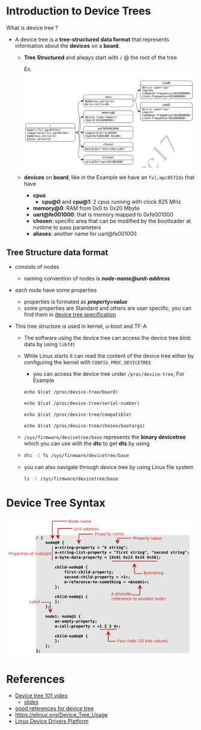 # Introduction to Device Trees

What is device tree ? 

- A device tree is a **tree-structured** **data format** that represents information about the **devices** on a **board**.

  - **Tree Structured** and always start with `/` @ the root of the tree

    Ex. ![image-20230302082453531](./assets/image-20230302082453531.png)

  - **devices** on **board**, like in the Example we have an `fsl,mpc8572ds` that have

    - **cpus**
      - **cpu@0** and **cpu@1**: 2 cpus running with clock 825 MHz
    - **memory@0**: RAM from 0x0 to 0x20 Mbyte 
    - **uart@fe001000**: that is memory mapped to 0xfe001000
    - **chosen**: specific area that can be modified by the bootloader at runtime to pass parameters
    - **aliases**: another name for uart@fe001000

## Tree Structure data format

- consists of nodes

  - naming convention of nodes is ***node-name@unit-address***

- each node have some properties

  - properties is formated as  ***property=value***
  - some properties are Standard and others are user specific, you can find them in [device tree specification](https://github.com/devicetree-org/devicetree-specification/releases/tag/v0.3)

- This tree structure is used in kernel, u-boot and TF-A

  - The software using the device tree can access the device tree blob data by using `libfdt`

  - While Linux starts it can read the content of the device tree either by configuring the kernel with `CONFIG_PROC_DEVICETREE` 

    - you can access the device tree under `/proc/device-tree`, For Example

    ```
    echo $(cat /proc/device-tree/board)
    ```

    ```
    echo $(cat /proc/device-tree/serial-number)
    ```

    ```
    echo $(cat /proc/device-tree/compatible)
    ```

    ```
    echo $(cat /proc/device-tree/chosen/bootargs)
    ```

  -  `/sys/firmware/devicetree/base`  represents the **binary devicetree** which you can use with the **dtc** to get **dts** by using

    - ```sh
      dtc -I fs /sys/firmware/devicetree/base
      ```

    - you can also navigate through device tree by using Linux file system

      ```sh
      ls -l /sys/firmware/devicetree/base
      ```

# Device Tree Syntax

![image-20230302091618478](./assets/image-20230302091618478.png)





# References

- [Device tree 101 video](https://www.youtube.com/watch?v=a9CZ1Uk3OYQ&t=1989s)
  - [slides](https://bootlin.com/pub/conferences/2021/webinar/petazzoni-device-tree-101/petazzoni-device-tree-101.pdf)
- [good references for device tree](https://elinux.org/Device_Tree_Reference)
- https://elinux.org/Device_Tree_Usage
- [Linux Device Drivers Platform](https://www.youtube.com/watch?v=pIUTaMKq0Xc)